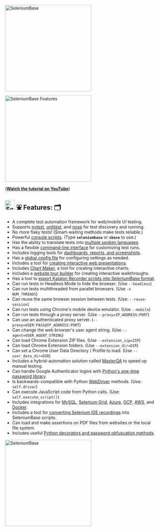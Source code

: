 [<img src="https://seleniumbase.io/cdn/img/super_logo_sb.png" title="SeleniumBase" width="285">](https://github.com/seleniumbase/SeleniumBase/blob/master/README.md)

[<img src="http://img.youtube.com/vi/Sjzq9kU5kOw/0.jpg" title="SeleniumBase Features" width="285">](https://www.youtube.com/watch?v=Sjzq9kU5kOw)
<p>(<b><a href="https://www.youtube.com/watch?v=Sjzq9kU5kOw">Watch the tutorial on YouTube</a></b>)</p>

<a id="feature_list"></a>
<h2><img src="https://seleniumbase.io/img/logo6.png" title="SeleniumBase" width="32" /> ⛲ Features: 🗂️</h2>

* A complete test automation framework for web/mobile UI testing.
* Supports [pytest](https://docs.pytest.org/en/latest/), [unittest](https://docs.python.org/3/library/unittest.html), and [nose](http://nose.readthedocs.io/en/latest/) for test discovery and running.
* No more flaky tests! (Smart-waiting methods make tests reliable.)
* Powerful [console scripts](https://github.com/seleniumbase/SeleniumBase/blob/master/seleniumbase/console_scripts/ReadMe.md). (Type **``seleniumbase``** or **``sbase``** to use.)
* Has the ability to translate tests into [multiple spoken languages](https://github.com/seleniumbase/SeleniumBase/tree/master/examples/translations).
* Has a flexible [command-line interface](https://github.com/seleniumbase/SeleniumBase/blob/master/help_docs/customizing_test_runs.md) for customizing test runs.
* Includes logging tools for [dashboards, reports, and screenshots](https://github.com/seleniumbase/SeleniumBase/blob/master/examples/example_logs/ReadMe.md).
* Has a [global config file](https://github.com/seleniumbase/SeleniumBase/blob/master/seleniumbase/config/settings.py) for configuring settings as needed.
* Includes a tool for [creating interactive web presentations](https://github.com/seleniumbase/SeleniumBase/blob/master/examples/presenter/ReadMe.md).
* Includes [Chart Maker](https://github.com/seleniumbase/SeleniumBase/blob/master/examples/chart_maker/ReadMe.md), a tool for creating interactive charts.
* Includes a [website tour builder](https://github.com/seleniumbase/SeleniumBase/blob/master/examples/tour_examples/ReadMe.md) for creating interactive walkthroughs.
* Has a tool to [export Katalon Recorder scripts into SeleniumBase format](https://github.com/seleniumbase/SeleniumBase/blob/master/integrations/katalon/ReadMe.md).
* Can run tests in Headless Mode to hide the browser. (Use ``--headless``)
* Can run tests multithreaded from parallel browsers. (Use ``-n NUM_THREADS``)
* Can reuse the same browser session between tests. (Use: ``--reuse-session``)
* Can run tests using Chrome's mobile device emulator. (Use ``--mobile``)
* Can run tests through a proxy server. (Use ``--proxy=IP_ADDRESS:PORT``)
* Can use an authenticated proxy server. (``--proxy=USER:PASS@IP_ADDRESS:PORT``)
* Can change the web browser's user agent string. (Use ``--agent=USER_AGENT_STRING``)
* Can load Chrome Extension ZIP files. (Use ``--extension_zip=ZIP``)
* Can load Chrome Extension folders. (Use ``--extension_dir=DIR``)
* Can set a Chrome User Data Directory / Profile to load. (Use ``--user_data_dir=DIR``)
* Includes a hybrid-automation solution called [MasterQA](https://github.com/seleniumbase/SeleniumBase/blob/master/seleniumbase/masterqa/ReadMe.md) to speed up manual testing.
* Can handle Google Authenticator logins with [Python's one-time password library](https://pyotp.readthedocs.io/en/latest/).
* Is backwards-compatible with Python [WebDriver](https://www.selenium.dev/projects/) methods. (Use: ``self.driver``)
* Can execute JavaScript code from Python calls. (Use: ``self.execute_script()``)
* Includes integrations for [MySQL](https://github.com/seleniumbase/SeleniumBase/blob/master/seleniumbase/core/testcase_manager.py), [Selenium Grid](https://github.com/seleniumbase/SeleniumBase/tree/master/seleniumbase/utilities/selenium_grid), [Azure](https://github.com/seleniumbase/SeleniumBase/blob/master/integrations/azure/jenkins/ReadMe.md), [GCP](https://github.com/seleniumbase/SeleniumBase/tree/master/integrations/google_cloud/ReadMe.md), [AWS](https://github.com/seleniumbase/SeleniumBase/blob/master/seleniumbase/plugins/s3_logging_plugin.py), and [Docker](https://github.com/seleniumbase/SeleniumBase/blob/master/integrations/docker/ReadMe.md).
* Includes a tool for [converting Selenium IDE recordings](https://github.com/seleniumbase/SeleniumBase/tree/master/seleniumbase/utilities/selenium_ide) into SeleniumBase scripts.
* Can load and make assertions on PDF files from websites or the local file system.
* Includes useful [Python decorators and password obfuscation methods](https://github.com/seleniumbase/SeleniumBase/blob/master/seleniumbase/common/ReadMe.md).

[<img src="https://seleniumbase.io/cdn/img/super_logo_3.png" title="SeleniumBase" width="285">](https://github.com/seleniumbase/SeleniumBase/blob/master/README.md)
